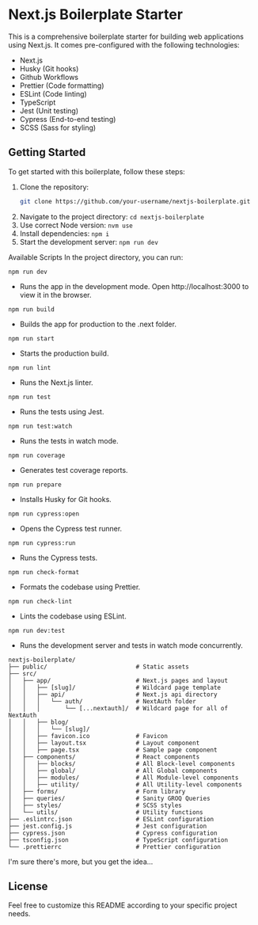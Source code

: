# Next.js Boilerplate Starter

This is a comprehensive boilerplate starter for building web applications using Next.js. It comes pre-configured with the following technologies:

- Next.js
- Husky (Git hooks)
- Github Workflows
- Prettier (Code formatting)
- ESLint (Code linting)
- TypeScript
- Jest (Unit testing)
- Cypress (End-to-end testing)
- SCSS (Sass for styling)

## Getting Started

To get started with this boilerplate, follow these steps:

1. Clone the repository:
   ```bash
   git clone https://github.com/your-username/nextjs-boilerplate.git
2. Navigate to the project directory: `cd nextjs-boilerplate`
3. Use correct Node version: `nvm use`
4. Install dependencies: `npm i`
5. Start the development server: `npm run dev`

Available Scripts
In the project directory, you can run:

`npm run dev`
- Runs the app in the development mode. Open http://localhost:3000 to view it in the browser.

`npm run build`
- Builds the app for production to the .next folder.

`npm run start`
- Starts the production build.

`npm run lint`
- Runs the Next.js linter.

`npm run test`
- Runs the tests using Jest.

`npm run test:watch`
- Runs the tests in watch mode.

`npm run coverage`
- Generates test coverage reports.

`npm run prepare`
- Installs Husky for Git hooks.

`npm run cypress:open`
- Opens the Cypress test runner.

`npm run cypress:run`
- Runs the Cypress tests.

`npm run check-format`
- Formats the codebase using Prettier.

`npm run check-lint`
- Lints the codebase using ESLint.

`npm run dev:test`
- Runs the development server and tests in watch mode concurrently.

```
nextjs-boilerplate/
├── public/                         # Static assets
├── src/
│   ├── app/                        # Next.js pages and layout
│   │   ├── [slug]/                 # Wildcard page template
│   │   ├── api/                    # Next.js api directory
│   │   │   └── auth/               # NextAuth folder
│   │   │       └── [...nextauth]/  # Wildcard page for all of NextAuth
│   │   ├── blog/
│   │   │   └── [slug]/
│   │   ├── favicon.ico             # Favicon
│   │   ├── layout.tsx              # Layout component
│   │   ├── page.tsx                # Sample page component
│   ├── components/                 # React components
│   │   ├── blocks/                 # All Block-level components
│   │   ├── global/                 # All Global components
│   │   ├── modules/                # All Module-level components
│   │   ├── utility/                # All Utility-level components
│   ├── forms/                      # Form library
│   ├── queries/                    # Sanity GROQ Queries
│   ├── styles/                     # SCSS styles
│   └── utils/                      # Utility functions
├── .eslintrc.json                  # ESLint configuration
├── jest.config.js                  # Jest configuration
├── cypress.json                    # Cypress configuration
├── tsconfig.json                   # TypeScript configuration
└── .prettierrc                     # Prettier configuration

```
I'm sure there's more, but you get the idea...

## License
Feel free to customize this README according to your specific project needs.
